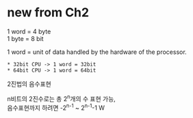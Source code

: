 # new from Ch2

1 word = 4 byte <br>
1 byte = 8 bit

1 word = unit of data handled by the hardware of the processor.

    * 32bit CPU -> 1 word = 32bit
    * 64bit CPU -> 1 word = 64bit

2진법의 음수표현

n비트의 2진수로는 총 2<sup>n</sup>개의 수 표현 가능, <br>
음수표현까지 하려면 -2<sup>n-1</sup> ~ 2<sup>n-1</sup>-1
W